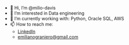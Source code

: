 - 👋 Hi, I’m @milio-davis
- 👀 I’m interested in Data engineering
- 🌱 I’m currently working with: Python, Oracle SQL, AWS
- 📫 How to reach me:
  * [LinkedIn](https://linkedin.com/in/granieroemiliano/)
  * emilianograniero@gmail.com

<!---
milio-davis/milio-davis is a ✨ special ✨ repository because its `README.md` (this file) appears on your GitHub profile.
You can click the Preview link to take a look at your changes.
--->
